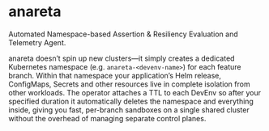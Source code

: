 # anareta
Automated Namespace-based Assertion &amp; Resiliency Evaluation and Telemetry Agent.

anareta doesn’t spin up new clusters—it simply creates a dedicated Kubernetes namespace (e.g. `anareta-<devenv-name>`) for each feature branch. Within that namespace your application’s Helm release, ConfigMaps, Secrets and other resources live in complete isolation from other workloads. The operator attaches a TTL to each DevEnv so after your specified duration it automatically deletes the namespace and everything inside, giving you fast, per-branch sandboxes on a single shared cluster without the overhead of managing separate control planes.
